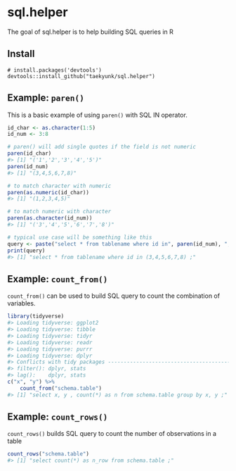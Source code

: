 <!-- README.md is generated from README.Rmd. Please edit that file -->
sql.helper
==========

The goal of sql.helper is to help building SQL queries in R

Install
-------

    # install.packages('devtools')
    devtools::install_github("taekyunk/sql.helper")

Example: `paren()`
------------------

This is a basic example of using `paren()` with SQL IN operator.

``` r
id_char <- as.character(1:5)
id_num <- 3:8

# paren() will add single quotes if the field is not numeric
paren(id_char)
#> [1] "('1','2','3','4','5')"
paren(id_num)
#> [1] "(3,4,5,6,7,8)"

# to match character with numeric
paren(as.numeric(id_char))
#> [1] "(1,2,3,4,5)"

# to match numeric with character
paren(as.character(id_num))
#> [1] "('3','4','5','6','7','8')"

# typical use case will be something like this
query <- paste("select * from tablename where id in", paren(id_num), ";")
print(query)
#> [1] "select * from tablename where id in (3,4,5,6,7,8) ;"
```

Example: `count_from()`
-----------------------

`count_from()` can be used to build SQL query to count the combination of variables.

``` r
library(tidyverse)
#> Loading tidyverse: ggplot2
#> Loading tidyverse: tibble
#> Loading tidyverse: tidyr
#> Loading tidyverse: readr
#> Loading tidyverse: purrr
#> Loading tidyverse: dplyr
#> Conflicts with tidy packages ----------------------------------------------
#> filter(): dplyr, stats
#> lag():    dplyr, stats
c("x", "y") %>% 
    count_from("schema.table")
#> [1] "select x, y , count(*) as n from schema.table group by x, y ;"
```

Example: `count_rows()`
-----------------------

`count_rows()` builds SQL query to count the number of observations in a table

``` r
count_rows("schema.table")
#> [1] "select count(*) as n_row from schema.table ;"
```
